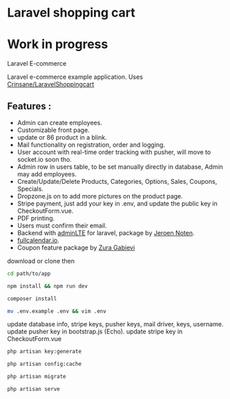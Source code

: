 # Laravel shopping cart
# Work in progress

Laravel E-commerce

Laravel e-commerce example application. Uses [Crinsane/LaravelShoppingcart](https://github.com/Crinsane/LaravelShoppingcart)

Features :
---
* Admin can create employees.
* Customizable front page.
* update or 86 product in a blink.
* Mail functionality on registration, order and logging.
* User account with real-time order tracking with pusher, will move to socket.io soon tho.
* Admin row in users table, to be set manually directly in database, Admin may add employees.
* Create/Update/Delete Products, Categories, Options, Sales, Coupons, Specials.
* Dropzone.js on to add more pictures on the product page.
* Stripe payment, just add your key in .env, and update the public key in CheckoutForm.vue.
* PDF printing.
* Users must confirm their email.
* Backend with [adminLTE](https://adminlte.io/themes/AdminLTE/index2.html) for laravel, package by [Jeroen Noten](https://github.com/jeroennoten/Laravel-AdminLTE).
* [fullcalendar.io](https://fullcalendar.io).
* Coupon feature package by [Zura Gabievi](https://github.com/zgabievi/laravel-promocodes)


download or clone then
```sh
cd path/to/app
```
```sh
npm install && npm run dev
```
```sh
composer install
```
```sh
mv .env.example .env && vim .env
```
update database info, stripe keys, pusher keys, mail driver, keys, username.
update pusher key in bootstrap.js (Echo).
update stripe key in CheckoutForm.vue
```sh
php artisan key:generate
```
```sh
php artisan config:cache
```
```sh
php artisan migrate
```
```sh
php artisan serve
```